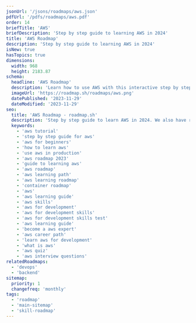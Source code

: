 ```yaml
---
jsonUrl: '/jsons/roadmaps/aws.json'
pdfUrl: '/pdfs/roadmaps/aws.pdf'
order: 14
briefTitle: 'AWS'
briefDescription: 'Step by step guide to learning AWS in 2024'
title: 'AWS Roadmap'
description: 'Step by step guide to learning AWS in 2024'
isNew: true
hasTopics: true
dimensions:
  width: 968
  height: 2183.87
schema:
  headline: 'AWS Roadmap'
  description: 'Learn how to use AWS with this interactive step by step guide in 2024. We also have resources and short descriptions attached to the roadmap items so you can get everything you want to learn in one place.'
  imageUrl: 'https://roadmap.sh/roadmaps/aws.png'
  datePublished: '2023-11-29'
  dateModified: '2023-11-29'
seo:
  title: 'AWS Roadmap - roadmap.sh'
  description: 'Step by step guide to learn AWS in 2024. We also have resources and short descriptions attached to the roadmap items so you can get everything you want to learn in one place.'
  keywords:
    - 'aws tutorial'
    - 'step by step guide for aws'
    - 'aws for beginners'
    - 'how to learn aws'
    - 'use aws in production'
    - 'aws roadmap 2023'
    - 'guide to learning aws'
    - 'aws roadmap'
    - 'aws learning path'
    - 'aws learning roadmap'
    - 'container roadmap'
    - 'aws'
    - 'aws learning guide'
    - 'aws skills'
    - 'aws for development'
    - 'aws for development skills'
    - 'aws for development skills test'
    - 'aws learning guide'
    - 'become a aws expert'
    - 'aws career path'
    - 'learn aws for development'
    - 'what is aws'
    - 'aws quiz'
    - 'aws interview questions'
relatedRoadmaps:
  - 'devops'
  - 'backend'
sitemap:
  priority: 1
  changefreq: 'monthly'
tags:
  - 'roadmap'
  - 'main-sitemap'
  - 'skill-roadmap'
---
```

